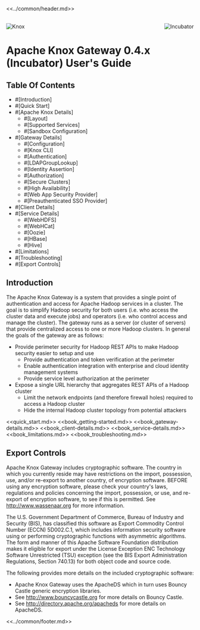 <!--
   Licensed to the Apache Software Foundation (ASF) under one or more
   contributor license agreements.  See the NOTICE file distributed with
   this work for additional information regarding copyright ownership.
   The ASF licenses this file to You under the Apache License, Version 2.0
   (the "License"); you may not use this file except in compliance with
   the License.  You may obtain a copy of the License at

       http://www.apache.org/licenses/LICENSE-2.0

   Unless required by applicable law or agreed to in writing, software
   distributed under the License is distributed on an "AS IS" BASIS,
   WITHOUT WARRANTIES OR CONDITIONS OF ANY KIND, either express or implied.
   See the License for the specific language governing permissions and
   limitations under the License.
-->

<<../common/header.md>>

<div id="logo" style="width:100%; text-align:center">
  <!--img src="knox-logo.gif" alt="Knox"/-->
</div>
<br>
  <img src="knox-logo.gif" alt="Knox"/>
  <img src="apache-incubator-logo.png" align="right" alt="Incubator"/>

# Apache Knox Gateway 0.4.x (Incubator) User's Guide #

## Table Of Contents ##

* #[Introduction]
* #[Quick Start]
* #[Apache Knox Details]
    * #[Layout]
    * #[Supported Services]
    * #[Sandbox Configuration]
* #[Gateway Details]
    * #[Configuration]
    * #[Knox CLI]
    * #[Authentication]
    * #[LDAPGroupLookup]
    * #[Identity Assertion]
    * #[Authorization]
    * #[Secure Clusters]
    * #[High Availability]
    * #[Web App Security Provider]
    * #[Preauthenticated SSO Provider]
* #[Client Details]
* #[Service Details]
    * #[WebHDFS]
    * #[WebHCat]
    * #[Oozie]
    * #[HBase]
    * #[Hive]
* #[Limitations]
* #[Troubleshooting]
* #[Export Controls]


## Introduction ##

The Apache Knox Gateway is a system that provides a single point of authentication and access for Apache Hadoop services in a cluster.
The goal is to simplify Hadoop security for both users (i.e. who access the cluster data and execute jobs) and operators (i.e. who control access and manage the cluster).
The gateway runs as a server (or cluster of servers) that provide centralized access to one or more Hadoop clusters.
In general the goals of the gateway are as follows:

* Provide perimeter security for Hadoop REST APIs to make Hadoop security easier to setup and use
    * Provide authentication and token verification at the perimeter
    * Enable authentication integration with enterprise and cloud identity management systems
    * Provide service level authorization at the perimeter
* Expose a single URL hierarchy that aggregates REST APIs of a Hadoop cluster
    * Limit the network endpoints (and therefore firewall holes) required to access a Hadoop cluster
    * Hide the internal Hadoop cluster topology from potential attackers

<<quick_start.md>>
<<book_getting-started.md>>
<<book_gateway-details.md>>
<<book_client-details.md>>
<<book_service-details.md>>
<<book_limitations.md>>
<<book_troubleshooting.md>>


## Export Controls ##

Apache Knox Gateway includes cryptographic software.
The country in which you currently reside may have restrictions on the import, possession, use, and/or
re-export to another country, of encryption software.
BEFORE using any encryption software, please check your country's laws, regulations and policies concerning the
import, possession, or use, and re-export of encryption software, to see if this is permitted.
See http://www.wassenaar.org for more information.

The U.S. Government Department of Commerce, Bureau of Industry and Security (BIS),
has classified this software as Export Commodity Control Number (ECCN) 5D002.C.1,
which includes information security software using or performing cryptographic functions with asymmetric algorithms.
The form and manner of this Apache Software Foundation distribution makes it eligible for export under the
License Exception ENC Technology Software Unrestricted (TSU) exception
(see the BIS Export Administration Regulations, Section 740.13) for both object code and source code.

The following provides more details on the included cryptographic software:

* Apache Knox Gateway uses the ApacheDS which in turn uses Bouncy Castle generic encryption libraries.
* See http://www.bouncycastle.org for more details on Bouncy Castle.
* See http://directory.apache.org/apacheds for more details on ApacheDS.


<<../common/footer.md>>

